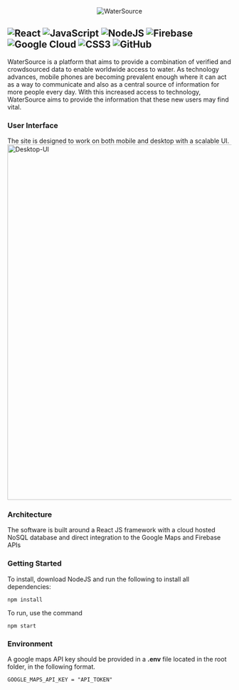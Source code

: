 <div align="center">
<img alt="WaterSource" src="https://user-images.githubusercontent.com/78698227/202909964-33a46d48-c302-442b-a6e1-3e4b17f5fb81.svg"/>
</div>


![React](https://img.shields.io/badge/react-%2320232a.svg?style=for-the-badge&logo=react&logoColor=%2361DAFB)
![JavaScript](https://img.shields.io/badge/javascript-%23323330.svg?style=for-the-badge&logo=javascript&logoColor=%23F7DF1E)
![NodeJS](https://img.shields.io/badge/node.js-6DA55F?style=for-the-badge&logo=node.js&logoColor=white)
![Firebase](https://img.shields.io/badge/firebase-%23039BE5.svg?style=for-the-badge&logo=firebase)
![Google Cloud](https://img.shields.io/badge/GoogleCloud-%234285F4.svg?style=for-the-badge&logo=google-cloud&logoColor=white)
![CSS3](https://img.shields.io/badge/css3-%231572B6.svg?style=for-the-badge&logo=css3&logoColor=white)
![GitHub](https://img.shields.io/badge/github-%23121011.svg?style=for-the-badge&logo=github&logoColor=white)
---

WaterSource is a platform that aims to provide a combination of verified and crowdsourced data to enable worldwide access to water. As technology advances, mobile phones are becoming prevalent enough where it can act as a way to communicate and also as a central source of information for more people every day. With this increased access to technology, WaterSource aims to provide the information that these new users may find vital.

### **User Interface**
The site is designed to work on both mobile and desktop with a scalable UI. </br>
<img alt="Desktop-UI" width=800 src="https://user-images.githubusercontent.com/78698227/202911670-07113bed-b789-4173-825e-92ed9c95e8ac.png">


### **Architecture** </br>
The software is built around a React JS framework with a cloud hosted NoSQL database and direct integration to the Google Maps and Firebase APIs

### **Getting Started**
To install, download NodeJS and run the following to install all dependencies:
```
npm install
```
To run, use the command
```
npm start
```

### **Environment**
A google maps API key should be provided in a **.env** file located in the root folder, in the following format.
```
GOOGLE_MAPS_API_KEY = "API_TOKEN"
```

